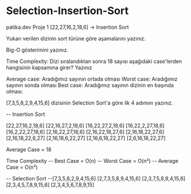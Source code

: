 # Selection-Insertion-Sort
patika.dev
Proje 1
[22,27,16,2,18,6] -> Insertion Sort

Yukarı verilen dizinin sort türüne göre aşamalarını yazınız.

Big-O gösterimini yazınız.

Time Complexity: Dizi sıralandıktan sonra 18 sayısı aşağıdaki case'lerden hangisinin kapsamına girer? Yazınız

Average case: Aradığımız sayının ortada olması
Worst case: Aradığımız sayının sonda olması
Best case: Aradığımız sayının dizinin en başında olması.

[7,3,5,8,2,9,4,15,6] dizisinin Selection Sort'a göre ilk 4 adımını yazınız.

-- Insertion Sort

[22,27,16,2,18,6]
[22,16,27,2,18,6]
[16,22,27,2,18,6]
[16,22,2,27,18,6]
[16,2,22,27,18,6]
[2,16,22,27,18,6]
[2,16,22,18,27,6]
[2,16,18,22,27,6]
[2,16,18,22,6,27]
[2,16,18,6,22,27]
[2,16,6,18,22,27]
[2,6,16,18,22,27]

Average Case = 18

Time Complexity 
-- Best Case = O(n) 
-- Worst Case = O(n²)
-- Average Case = O(n²)

-- Selection Sort
--[7,3,5,8,2,9,4,15,6] [2,7,3,5,8,9,4,15,6] [2,3,7,5,8,9,4,15,6] [2,3,4,5,7,8,9,15,6] [2,3,4,5,6,7,8,9,15]
